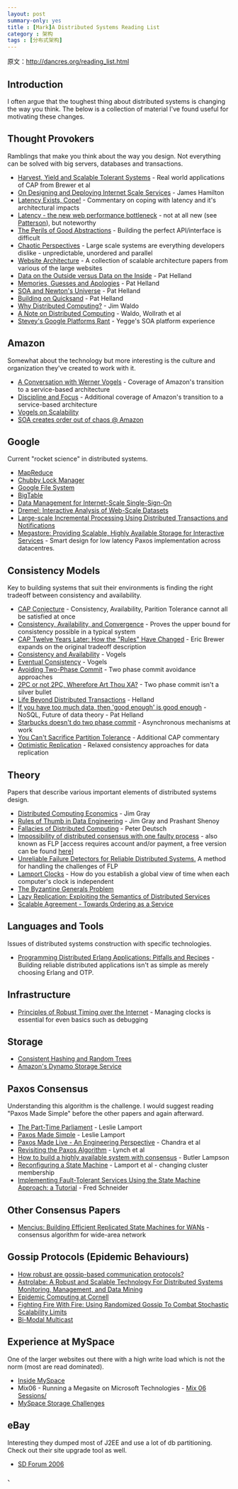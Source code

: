 ```yaml
---
layout: post
summary-only: yes
title : [Mark]A Distributed Systems Reading List	
category : 架构
tags : [分布式架构]
---
```

原文：http://dancres.org/reading_list.html

<p></p><h2>Introduction
</h2><p></p>

<p>I often argue that the toughest thing about distributed systems is changing the way you think.  The below is a collection of material I've found useful for motivating these changes.
</p>

<h2>Thought Provokers</h2>

<p>Ramblings that make you think about the way you design.  Not everything can be solved with big servers, databases and transactions.</p>

<ul>
<li><a href="http://citeseerx.ist.psu.edu/viewdoc/summary?doi=10.1.1.33.411">Harvest,
  Yield and Scalable Tolerant Systems</a><a> - Real world applications of
  CAP from Brewer et al</a></li><a>
</a><li><a></a><a href="http://research.microsoft.com/~jamesrh/TalksAndPapers/JamesRH_Lisa.pdf">On Designing and Deploying Internet Scale Services</a> - James Hamilton</li>
<li><a href="http://www.addsimplicity.com/adding_simplicity_an_engi/2007/02/latency_exists_.html">Latency Exists, Cope!</a>
	- Commentary on coping with latency and it's architectural impacts</li>
<li><a href="http://www.igvita.com/2012/07/19/latency-the-new-web-performance-bottleneck/">Latency - the new web performance bottleneck</a> - not at all new (see <a href="http://dl.acm.org/citation.cfm?id=1022596">Patterson</a>), but noteworthy</li>
	
<li><a href="http://www.addsimplicity.com/adding_simplicity_an_engi/2006/12/the_perils_of_g.html">The Perils of Good Abstractions</a>
	- Building the perfect API/interface is difficult</li>
	
<li><a href="http://www.addsimplicity.com/adding_simplicity_an_engi/2007/05/chaotic_perspec.html">Chaotic Perspectives</a>
	- Large scale systems are everything developers dislike - unpredictable, unordered and parallel</li>

<li><a href="http://poorbuthappy.com/ease/archives/2007/04/29/3616/the-top-10-presentation-on-scaling-websites-twitter-flickr-bloglines-vox-and-more">Website Architecture</a>
	- A collection of scalable architecture papers from various of the large websites</li>

<li><a href="http://www.cidrdb.org/cidr2005/papers/P12.pdf">Data on the Outside versus Data on the Inside</a> - Pat Helland</li>	
<li><a href="http://blogs.msdn.com/pathelland/archive/2007/05/15/memories-guesses-and-apologies.aspx">Memories, Guesses and Apologies</a> - Pat Helland</li>
<li><a href="http://blogs.msdn.com/pathelland/archive/2007/05/20/soa-and-newton-s-universe.aspx">SOA and Newton's Universe</a> - Pat Helland</li>
<li><a href="http://arxiv.org/abs/0909.1788">Building on Quicksand</a> - Pat Helland</li>
<li><a href="http://www.artima.com/weblogs/viewpost.jsp?thread=4247">Why Distributed Computing?</a> - Jim Waldo</li>
<li><a href="http://research.sun.com/techrep/1994/abstract-29.html">A Note on Distributed Computing</a> - Waldo, Wollrath et al</li>
<li><a href="https://plus.google.com/112678702228711889851/posts/eVeouesvaVX">Stevey's Google Platforms Rant</a> - Yegge's SOA platform experience</li>
</ul>

<h2>Amazon</h2>

<p>Somewhat about the technology but more interesting is the culture and organization they've created to work with it.</p>

<ul>
<li><a href="http://queue.acm.org/detail.cfm?id=1142065">A Conversation with Werner Vogels</a> - Coverage of Amazon's transition to a service-based architecture</li>

<li><a href="http://queue.acm.org/detail.cfm?id=1388773">Discipline and Focus</a> - Additional coverage of Amazon's transition to a service-based architecture</li>

<li><a href="http://www.itconversations.com/shows/detail1634.html">Vogels on Scalability</a></li>

<li><a href="http://searchwebservices.techtarget.com/originalContent/0,289142,sid26_gci1195702,00.html">SOA creates order out of chaos @ Amazon</a></li>
</ul>

<h2>Google</h2>

<p>Current "rocket science" in distributed systems.</p>

<ul>
<li><a href="http://labs.google.com/papers/mapreduce.html">MapReduce</a></li>

<li><a href="http://labs.google.com/papers/chubby.html">Chubby Lock Manager</a></li>

<li><a href="http://labs.google.com/papers/gfs.html">Google File System</a></li>

<li><a href="http://labs.google.com/papers/bigtable.html">BigTable</a></li>

<li><a href="http://www.usenix.org/event/worlds06/tech/prelim_papers/perl/perl.pdf">Data Management for Internet-Scale Single-Sign-On</a></li>
<li><a href="http://www.google.com/research/pubs/pub36632.html">Dremel: Interactive Analysis of Web-Scale Datasets</a></li>
<li><a href="http://www.google.com/research/pubs/pub36726.html">Large-scale Incremental Processing Using Distributed Transactions and Notifications</a></li>
<li><a href="http://www.cidrdb.org/cidr2011/Papers/CIDR11_Paper32.pdf">Megastore: Providing Scalable, Highly Available Storage for Interactive Services</a> - Smart design for low latency Paxos implementation across datacentres.</li>
</ul>

<h2>Consistency Models</h2>

<p>Key to building systems that suit their environments is finding the right tradeoff between consistency and availability.</p>

<ul>
<li><a href="http://citeseer.ist.psu.edu/544596.html">CAP Conjecture</a> - Consistency, Availability, Parition Tolerance cannot all be satisfied at once</li>
<li><a href="http://www.cs.utexas.edu/users/princem/papers/cac-tr.pdf">Consistency, Availability, and Convergence</a> - Proves the upper bound for consistency possible in a typical system</li>
<li><a href="http://www.infoq.com/articles/cap-twelve-years-later-how-the-rules-have-changed">CAP Twelve Years Later: How the "Rules" Have Changed</a> - Eric Brewer expands on the original tradeoff description</li>
<li><a href="http://www.infoq.com/news/2008/01/consistency-vs-availability">Consistency and Availability</a> - Vogels</li>
<li><a href="http://www.allthingsdistributed.com/2007/12/eventually_consistent.html">Eventual Consistency</a> - Vogels</li>
<li><a href="http://www.addsimplicity.com/adding_simplicity_an_engi/2006/12/avoiding_two_ph.html">Avoiding Two-Phase Commit</a>
	- Two phase commit avoidance approaches</li>
	
<li><a href="http://www.addsimplicity.com/adding_simplicity_an_engi/2006/12/2pc_or_not_2pc_.html">2PC or not 2PC, Wherefore Art Thou XA?</a>
	- Two phase commit isn't a silver bullet</li>
<li><a href="http://blogs.msdn.com/pathelland/archive/2007/05/16/link-to-life-beyond-distributed-transactions-an-apostate-s-opinion.aspx">Life Beyond Distributed Transactions</a>
	- Helland</li>
<li><a href="http://queue.acm.org/detail.cfm?id=1953140">If you have
	too much data, then 'good enough' is good enough</a> - NoSQL,
	Future of data theory - Pat Helland</li>
<li><a href="http://www.enterpriseintegrationpatterns.com/docs/IEEE_Software_Design_2PC.pdf">Starbucks doesn't do two phase commit</a> - Asynchronous mechanisms at work</li>
<li><a href="http://codahale.com/you-cant-sacrifice-partition-tolerance/">You Can't Sacrifice Partition Tolerance</a> - Additional CAP commentary</li>
<li><a href="http://www.ysaito.com/survey.pdf">Optimistic Replication</a> - Relaxed consistency approaches for data replication</li>
</ul>

<h2>Theory</h2>

<p>Papers that describe various important elements of distributed systems design.</p>

<ul>
<li><a href="http://research.microsoft.com/research/pubs/view.aspx?tr_id=655">Distributed Computing Economics</a> - Jim Gray</li>
<li><a href="http://research.microsoft.com/pubs/68636/ms_tr_99_100_rules_of_thumb_in_data_engineering.pdf">Rules of Thumb in Data Engineering</a> - Jim Gray and Prashant Shenoy</li>
<li><a href="http://en.wikipedia.org/wiki/Fallacies_of_Distributed_Computing">Fallacies of Distributed Computing</a> - Peter Deutsch</li>
<li><a href="http://doi.acm.org/10.1145/3149.214121">Impossibility of distributed consensus with one faulty process</a> - also known as FLP [access requires account and/or payment, a free version can be found <a href="http://groups.csail.mit.edu/tds/papers/Lynch/jacm85.pdf">here</a>]</li>
<li><a href="http://citeseer.ist.psu.edu/356748.html">Unreliable Failure Detectors for Reliable Distributed Systems.</a> A method for handling the challenges of FLP</li>
<li><a href="http://research.microsoft.com/users/lamport/pubs/time-clocks.pdf">Lamport Clocks</a> - How do you establish a global view of time when each computer's clock is independent</li>
<li><a href="http://research.microsoft.com/users/lamport/pubs/byz.pdf">The Byzantine Generals Problem</a></li>
<li><a href="http://citeseer.nj.nec.com/ladin90lazy.html">Lazy Replication: Exploiting the Semantics of Distributed Services</a></li>
<li><a href="http://www.usenix.org/event/hotdep10/tech/full_papers/Kapritsos.pdf">Scalable Agreement - Towards Ordering as a Service</a></li>
</ul>

<h2>Languages and Tools</h2>

<p>Issues of distributed systems construction with specific technologies.</p>

<ul>
<li><a href="http://docmanual.com/Read/_vp.bWFuLmx1cGF3b3JsZC5jb20-_vp..sl_content.sl_develop.sl_p37-svensson.pdf">Programming Distributed Erlang Applications: Pitfalls and Recipes</a> - Building reliable distributed applications isn't as simple as merely choosing Erlang and OTP.</li>
</ul>

	
<h2>Infrastructure</h2>
<ul>
<li><a href="http://queue.acm.org/detail.cfm?id=1773943">Principles of Robust Timing over the Internet</a> - Managing clocks is essential for even basics such as debugging</li>
</ul>

<h2>Storage</h2>
<ul>
<li><a href="http://www.akamai.com/dl/technical_publications/ConsistenHashingandRandomTreesDistributedCachingprotocolsforrelievingHotSpotsontheworldwideweb.pdf">Consistent Hashing and Random Trees</a></li>
<li><a href="http://www.allthingsdistributed.com/2007/10/amazons_dynamo.html">Amazon's Dynamo Storage Service</a></li>
</ul>

<h2>Paxos Consensus</h2>

<p>Understanding this algorithm is the challenge.  I would suggest reading "Paxos Made Simple" before the other papers and again afterward.</p>

<ul>
<li><a href="http://research.microsoft.com/users/lamport/pubs/lamport-paxos.pdf">The Part-Time Parliament</a> - Leslie Lamport</li>
<li><a href="http://research.microsoft.com/users/lamport/pubs/paxos-simple.pdf">Paxos Made Simple</a> - Leslie Lamport</li>
<li><a href="http://labs.google.com/papers/paxos_made_live.html">Paxos Made Live - An Engineering Perspective</a> - Chandra et al</li>
<li><a href="http://groups.csail.mit.edu/tds/paxos.html">Revisiting the Paxos Algorithm</a> - Lynch et al</li>
<li><a href="http://research.microsoft.com/lampson/58-Consensus/Acrobat.pdf">How to build a highly available system with consensus</a> - Butler Lampson</li>
<li><a href="http://research.microsoft.com/en-us/um/people/lamport/pubs/reconfiguration-tutorial.pdf">Reconfiguring a State Machine</a> - Lamport et al - changing cluster membership</li>
<li><a href="http://citeseer.ist.psu.edu/viewdoc/summary?doi=10.1.1.20.4762">Implementing Fault-Tolerant Services Using the State Machine Approach: a Tutorial</a> - Fred Schneider</li>
</ul>

<h2>Other Consensus Papers</h2>

<ul>
<li><a href="http://www.usenix.org/event/osdi08/tech/full_papers/mao/mao_html/">Mencius: Building Efficient Replicated State Machines for WANs</a> - consensus algorithm for wide-area network</li>
</ul>

<h2>Gossip Protocols (Epidemic Behaviours)</h2>

<ul>
<li><a href="http://infoscience.epfl.ch/record/109302?ln=en">How robust are gossip-based communication protocols?</a></li>
<li><a href="http://www.cs.cornell.edu/home/rvr/papers/astrolabe.pdf">Astrolabe: A Robust and Scalable Technology For Distributed Systems Monitoring, Management, and Data Mining</a></li>
<li><a href="http://www.allthingsdistributed.com/historical/archives/000456.html">Epidemic Computing at Cornell</a></li>
<li><a href="http://citeseerx.ist.psu.edu/viewdoc/summary?doi=10.1.1.5.4000">Fighting Fire With Fire: Using Randomized Gossip To Combat Stochastic Scalability Limits</a></li>
<li><a href="http://citeseerx.ist.psu.edu/viewdoc/summary?doi=10.1.1.17.7959">Bi-Modal Multicast</a></li>
</ul>

<h2>Experience at MySpace</h2>

<p>One of the larger websites out there with a high write load which is not the norm (most are read dominated).</p>

<ul>
<li><a href="http://www.baselinemag.com/c/a/Projects-Networks-and-Storage/Inside-MySpacecom/">Inside MySpace</a></li>

<li>Mix06 - Running a Megasite on Microsoft Technologies - <a href="http://sessions.mix06.com/">Mix 06 Sessions/</a></li>

<li><a href="http://searchstorage.techtarget.com/originalContent/0,289142,sid5_gci1232063,00.html">MySpace Storage Challenges</a></li>
</ul>

<h2>eBay</h2>

<p>Interesting they dumped most of J2EE and use a lot of db partitioning.  Check out their site upgrade tool as well.</p>

<ul>
<li><a href="http://www.addsimplicity.com.nyud.net:8080/downloads/eBaySDForum2006-11-29.pdf">SD Forum 2006</a></li>
</ul>
、